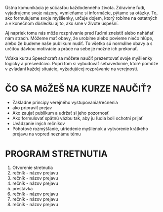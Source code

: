 Ústna komunikácia je súčasťou každodenného života. Zdravíme ľudí, vyjadrujeme svoje názory, vymieňame si informácie, pýtame sa otázky. 
To, ako formulujeme svoje myšlienky, určuje dojem, ktorý robíme na ostatných a v konečnom dôsledku aj to, ako sme v živote úspešní.

Aj napriek tomu nás môže rozprávanie pred ľuďmi zneistiť alebo naháňať nám strach. Môžeme mať obavy, že urobíme alebo povieme niečo hlúpe, alebo že budeme naše publikum nudiť. To všetko sú normálne obavy a s určitou dávkou motivácie a práce na sebe je možné ich prekonať.

Vďaka kurzu Speechcraft sa môžete naučiť prezentovať svoje myšlienky logicky a presvedčivo. Popri tom si vybudovať sebavedomie, ktoré pomôže v zvládaní každej situácie, vyžadujúcej rozprávanie na verejnosti.

# ČO SA MôŽEŠ NA KURZE NAUČIŤ?
-	Zakladne principy verejného vystupovania/rečnenia 
- 	ako pripraviť prejav
-	Ako zaujať publikum a udržať si jeho pozornosť
-	Ako formulovať spätnú väzbu tak, aby ju ľudia boli ochotní prijať
-	Uvádzanie iných rečníkov
-	Pohotové rozmýšľanie, utriedenie myšlienok a vytvorenie krátkeho prejavu na vopred neznámu tému

# PROGRAM STRETNUTIA
1.	Otvorenie stretnutia
2.	rečník - názov prejavu
3.	rečník - názov prejavu
4.	rečník - názov prejavu
5.	prestávka
6.	rečník - názov prejavu
7.	rečník - názov prejavu
8.	rečník - názov prejavu
